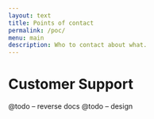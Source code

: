 ```yaml
---
layout: text
title: Points of contact
permalink: /poc/
menu: main
description: Who to contact about what.
---
```


# Customer Support

@todo – reverse docs
@todo – design